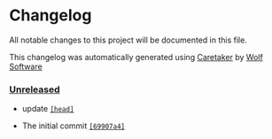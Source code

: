 # Changelog

All notable changes to this project will be documented in this file.


This changelog was automatically generated using [Caretaker](https://github.com/DevelopersToolbox/caretaker) by [Wolf Software](https://github.com/WolfSoftware)

### [Unreleased](https://github.com/CICDToolbox/yaml-lint/compare/v0.1.0...HEAD)

- update [`[head]`](https://github.com/CICDToolbox/yaml-lint/commit/)

- The initial commit [`[69907a4]`](https://github.com/CICDToolbox/yaml-lint/commit/69907a446032e724e7ac924da6d748a631e601ec)

